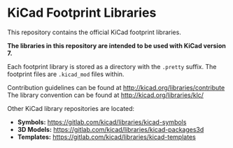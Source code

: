 # KiCad Footprint Libraries

This repository contains the official KiCad footprint libraries.

**The libraries in this repository are intended to be used with KiCad version 7.**

Each footprint library is stored as a directory with the `.pretty` suffix. The footprint files are `.kicad_mod` files within.

Contribution guidelines can be found at http://kicad.org/libraries/contribute
The library convention can be found at http://kicad.org/libraries/klc/

Other KiCad library repositories are located:

* **Symbols:** https://gitlab.com/kicad/libraries/kicad-symbols
* **3D Models:** https://gitlab.com/kicad/libraries/kicad-packages3d
* **Templates:** https://gitlab.com/kicad/libraries/kicad-templates

